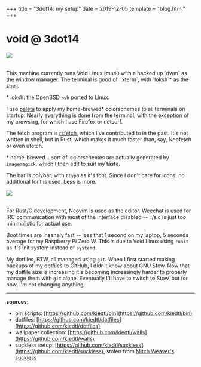 +++
title = "3dot14: my setup"
date = 2019-12-05
template = "blog.html"
+++

# void @ 3dot14

![](/images/3dot14-norm.jpg)

<br>
This machine currently runs Void Linux (musl) with a hacked up `dwm` as the
window manager. The terminal is good ol' `xterm`, with `loksh`* as the shell.

\* loksh: the OpenBSD `ksh` ported to Linux.

I use [paleta](https://github.com/dylanaraps/paleta) to apply my home-brewed*
colorschemes to all terminals on startup. Nearly everything is done from the
terminal, with the exception of my browsing, for which I use Firefox or
netsurf.

The fetch program is [rsfetch](https://github.com/rsfetch/rsfetch),
which I've contributed to in the past. It's not written in shell, but in Rust,
which makes it much faster than, say, Neofetch or even ufetch.

\* home-brewed... sort of. colorschemes are actually generated by `imagemagick`,
which I then edit to suit my taste.

The bar is polybar, with `ttyp0` as it's font. Since I don't care for icons,
no additional font is used. Less is more.

![](/images/3dot14-dev.jpg)

<br>
For Rust/C development, Neovim is used as the editor. Weechat is used for IRC
communication with most of the interface disabled -- ii/sic is just too
minimalistic for actual use.

Boot times are insanely fast -- less that 1 second on my laptop, 5 seconds average
for my Raspberry Pi Zero W. This is due to Void Linux using `runit` as it's init
system instead of `systemd`.

My dotfiles, BTW, all managed using `git`. When I first started making backups
of my dotfiles to GitHub, I didn't know about GNU Stow. Now that my dotfile size
is increasing it's becoming increasingly harder to properly manage them with `git`
alone. Eventually I'll have to switch to Stow, but for now, I'm not changing
anything.

---

**sources**:
* bin scripts: [https://github.com/kiedtl/bin](https://github.com/kiedtl/bin)<br>
* dotfiles: [https://github.com/kiedtl/dotfiles](https://github.com/kiedtl/dotfiles)<br>
* wallpaper collection: [https://github.com/kiedtl/walls](https://github.com/kiedtl/walls)<br>
* suckless setup: [https://github.com/kiedtl/suckless](https://github.com/kiedtl/suckless), stolen from [Mitch Weaver's suckless](https://github.com/mitchweaver/suckless)
